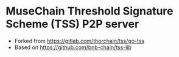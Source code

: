 # MuseChain Threshold Signature Scheme (TSS) P2P server

- Forked from https://gitlab.com/thorchain/tss/go-tss
- Based on https://github.com/bnb-chain/tss-lib
